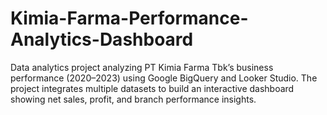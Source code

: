 # Kimia-Farma-Performance-Analytics-Dashboard
Data analytics project analyzing PT Kimia Farma Tbk’s business performance (2020–2023) using Google BigQuery and Looker Studio. The project integrates multiple datasets to build an interactive dashboard showing net sales, profit, and branch performance insights.
